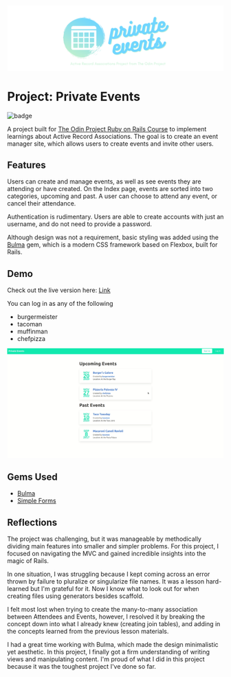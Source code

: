 ![logo](app/assets/images/private_events_banner.png)

# Project: Private Events 
![badge](https://img.shields.io/badge/ruby-2.7.0-brightgreen)

A project built for [The Odin Project Ruby on Rails Course](https://www.theodinproject.com/courses/ruby-on-rails/lessons/associations) to implement learnings about Active Record Associations. The goal is to create an event manager site, which allows users to create events and invite other users.

## Features 
Users can create and manage events, as well as see events they are attending or have created. On the Index page, events are sorted into two categories, upcoming and past. A user can choose to attend any event, or cancel their attendance. 

Authentication is rudimentary. Users are able to create accounts with just an username, and do not need to provide a password. 

Although design was not a requirement, basic styling was added using the [Bulma](https://bulma.io/) gem, which is a modern CSS framework based on Flexbox, built for Rails.

## Demo 
Check out the live version here: [Link](https://mysterious-hamlet-41700.herokuapp.com/)

You can log in as any of the following
* burgermeister
* tacoman
* muffinman
* chefpizza

![Demo of Private Events site](app/assets/images/private-events-demo.gif)

## Gems Used 
* [Bulma](https://bulma.io/)
* [Simple Forms](https://github.com/heartcombo/simple_form)

## Reflections
The project was challenging, but it was manageable by methodically dividing main features into smaller and simpler problems. For this project, I focused on navigating the MVC and gained incredible insights into the magic of Rails. 

In one situation, I was struggling because I kept coming across an error thrown by failure to pluralize or singularize file names. It was a lesson hard-learned but I'm grateful for it. Now I know what to look out for when creating files using generators besides scaffold. 

I felt most lost when trying to create the many-to-many association between Attendees and Events, however, I resolved it by breaking the concept down into what I already knew (creating join tables), and adding in the concepts learned from the previous lesson materials. 

I had a great time working with Bulma, which made the design minimalistic yet aesthetic. In this project, I finally got a firm understanding of writing views and manipulating content. I'm proud of what I did in this project because it was the toughest project I've done so far.
